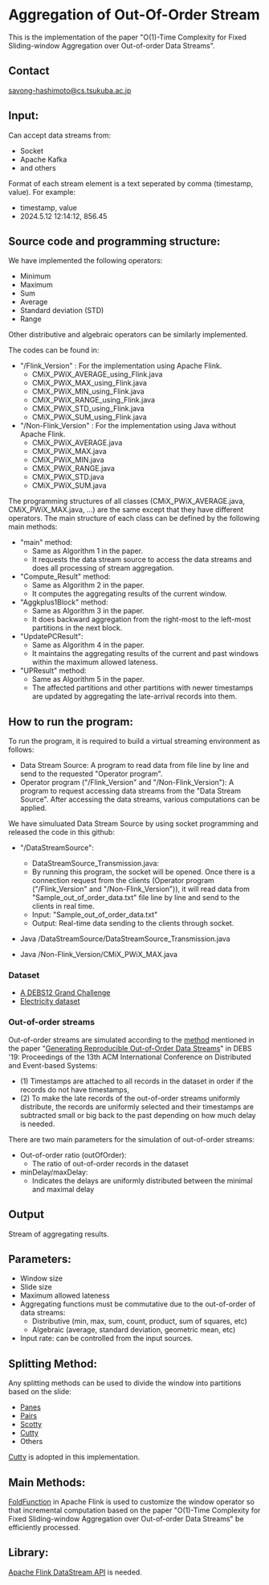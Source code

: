 # Aggregation of Out-Of-Order Stream
This is the implementation of the paper "O(1)-Time Complexity for Fixed Sliding-window Aggregation over Out-of-order Data Streams".

## Contact
savong-hashimoto@cs.tsukuba.ac.jp

## Input:
Can accept data streams from:
* Socket
* Apache Kafka
* and others

Format of each stream element is a text seperated by comma (timestamp, value). For example:
* timestamp, value
* 2024.5.12 12:14:12, 856.45


## Source code and programming structure:
We have implemented the following operators:
* Minimum
* Maximum
* Sum
* Average
* Standard deviation (STD)
* Range

Other distributive and algebraic operators can be similarly implemented.

The codes can be found in:
* "/Flink_Version" : For the implementation using Apache Flink.
  * CMiX_PWiX_AVERAGE_using_Flink.java
  * CMiX_PWiX_MAX_using_Flink.java
  * CMiX_PWiX_MIN_using_Flink.java
  * CMiX_PWiX_RANGE_using_Flink.java
  * CMiX_PWiX_STD_using_Flink.java
  * CMiX_PWiX_SUM_using_Flink.java
* "/Non-Flink_Version" : For the implementation using Java without Apache Flink.
  * CMiX_PWiX_AVERAGE.java
  * CMiX_PWiX_MAX.java
  * CMiX_PWiX_MIN.java
  * CMiX_PWiX_RANGE.java
  * CMiX_PWiX_STD.java
  * CMiX_PWiX_SUM.java

The programming structures of all classes (CMiX_PWiX_AVERAGE.java, CMiX_PWiX_MAX.java, ...) are the same except that they have different operators. The main structure of each class can be defined by the following main methods:
* "main" method:
  * Same as Algorithm 1 in the paper.
  * It requests the data stream source to access the data streams and does all processing of stream aggregation.
* "Compute_Result" method:
  * Same as Algorithm 2 in the paper.
  * It computes the aggregating results of the current window.
* "Aggkplus1Block" method:
  * Same as Algorithm 3 in the paper.
  * It does backward aggregation from the right-most to the left-most partitions in the next block.
* "UpdatePCResult":
  * Same as Algorithm 4 in the paper.
  * It maintains the aggregating results of the current and past windows within the maximum allowed lateness.
* "UPResult" method:
  * Same as Algorithm 5 in the paper.
  * The affected partitions and other partitions with newer timestamps are updated by aggregating the late-arrival records into them.
 

## How to run the program: 
To run the program, it is required to build a virtual streaming environment as follows:
* Data Stream Source: A program to read data from file line by line and send to the requested "Operator program".
* Operator program ("/Flink_Version" and "/Non-Flink_Version"): A program to request accessing data streams from the "Data Stream Source". After accessing the data streams, various computations can be applied.

We have simuluated Data Stream Source by using socket programming and released the code in this github:
* "/DataStreamSource":
  * DataStreamSource_Transmission.java: 
   * By running this program, the socket will be opened. Once there is a connection request from the clients (Operator program ("/Flink_Version" and "/Non-Flink_Version")), it will read data from "Sample_out_of_order_data.txt" file line by line and send to the clients in real time.
   * Input: "Sample_out_of_order_data.txt"
   * Output: Real-time data sending to the clients through socket.

     
* Java  /DataStreamSource/DataStreamSource_Transmission.java
* Java  /Non-Flink_Version/CMiX_PWiX_MAX.java
  
  
### Dataset
* [A DEBS12 Grand Challenge](https://debs.org/grand-challenges/2012/)
* [Electricity dataset](https://paperswithcode.com/dataset/electricity)

### Out-of-order streams
Out-of-order streams are simulated according to the [method](https://github.com/TU-Berlin-DIMA/out-of-order-datagenerator) mentioned in the paper "[Generating Reproducible Out-of-Order Data Streams](https://dl.acm.org/doi/10.1145/3328905.3332511)" in DEBS '19: Proceedings of the 13th ACM International Conference on Distributed and Event-based Systems:  

* (1) Timestamps are attached to all records in the dataset in order if the records do not have timestamps,
* (2) To make the late records of the out-of-order streams uniformly distribute, the records are uniformly selected and their timestamps are subtracted small or big back to the past depending on how much delay is needed.

There are two main parameters for the simulation of out-of-order streams:
* Out-of-order ratio (outOfOrder):
  * The ratio of out-of-order records in the dataset
* minDelay/maxDelay:
  * Indicates the delays are uniformly distributed between the minimal and maximal delay

## Output
Stream of aggregating results.

## Parameters:
* Window size
* Slide size
* Maximum allowed lateness
* Aggregating functions must be commutative due to the out-of-order of data streams:
  * Distributive (min, max, sum, count, product, sum of squares, etc)
  * Algebraic (average, standard deviation, geometric mean, etc)
* Input rate: can be controlled from the input sources.

## Splitting Method:
Any splitting methods can be used to divide the window into partitions based on the slide:
* [Panes](https://dl.acm.org/doi/10.1145/1058150.1058158)
* [Pairs](https://dl.acm.org/doi/10.1145/1142473.1142543)
* [Scotty](https://dl.acm.org/doi/10.1145/3433675)
* [Cutty](https://dl.acm.org/doi/abs/10.1145/2983323.2983807)
* Others

[Cutty](https://dl.acm.org/doi/abs/10.1145/2983323.2983807) is adopted in this implementation.

## Main Methods:
[FoldFunction](https://nightlies.apache.org/flink/flink-docs-release-1.7/api/java/org/apache/flink/api/common/functions/FoldFunction.html) in Apache Flink is used to customize the window operator so that incremental computation based on the paper "O(1)-Time Complexity for Fixed Sliding-window Aggregation over Out-of-order Data Streams" be efficiently processed. 

## Library:
[Apache Flink DataStream API](https://flink.apache.org/) is needed.
